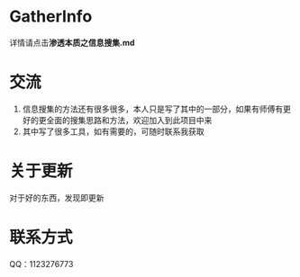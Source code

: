 # GatherInfo
详情请点击**渗透本质之信息搜集.md**
# 交流
1. 信息搜集的方法还有很多很多，本人只是写了其中的一部分，如果有师傅有更好的更全面的搜集思路和方法，欢迎加入到此项目中来
2. 其中写了很多工具，如有需要的，可随时联系我获取
# 关于更新
对于好的东西，发现即更新
# 联系方式
QQ：1123276773
